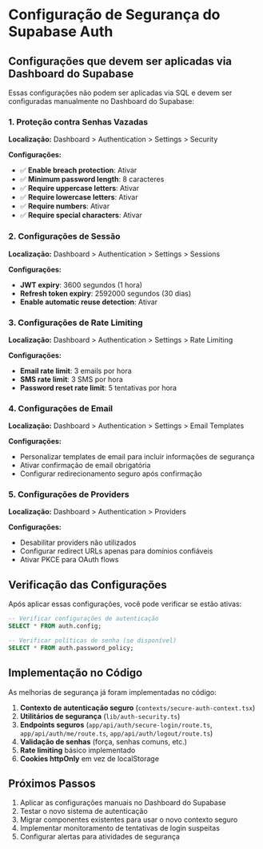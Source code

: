 # Configuração de Segurança do Supabase Auth

## Configurações que devem ser aplicadas via Dashboard do Supabase

Essas configurações não podem ser aplicadas via SQL e devem ser configuradas manualmente no Dashboard do Supabase:

### 1. Proteção contra Senhas Vazadas

**Localização:** Dashboard > Authentication > Settings > Security

**Configurações:**
- ✅ **Enable breach protection**: Ativar
- ✅ **Minimum password length**: 8 caracteres
- ✅ **Require uppercase letters**: Ativar
- ✅ **Require lowercase letters**: Ativar
- ✅ **Require numbers**: Ativar
- ✅ **Require special characters**: Ativar

### 2. Configurações de Sessão

**Localização:** Dashboard > Authentication > Settings > Sessions

**Configurações:**
- **JWT expiry**: 3600 segundos (1 hora)
- **Refresh token expiry**: 2592000 segundos (30 dias)
- **Enable automatic reuse detection**: Ativar

### 3. Configurações de Rate Limiting

**Localização:** Dashboard > Authentication > Settings > Rate Limiting

**Configurações:**
- **Email rate limit**: 3 emails por hora
- **SMS rate limit**: 3 SMS por hora
- **Password reset rate limit**: 5 tentativas por hora

### 4. Configurações de Email

**Localização:** Dashboard > Authentication > Settings > Email Templates

**Configurações:**
- Personalizar templates de email para incluir informações de segurança
- Ativar confirmação de email obrigatória
- Configurar redirecionamento seguro após confirmação

### 5. Configurações de Providers

**Localização:** Dashboard > Authentication > Providers

**Configurações:**
- Desabilitar providers não utilizados
- Configurar redirect URLs apenas para domínios confiáveis
- Ativar PKCE para OAuth flows

## Verificação das Configurações

Após aplicar essas configurações, você pode verificar se estão ativas:

```sql
-- Verificar configurações de autenticação
SELECT * FROM auth.config;

-- Verificar políticas de senha (se disponível)
SELECT * FROM auth.password_policy;
```

## Implementação no Código

As melhorias de segurança já foram implementadas no código:

1. **Contexto de autenticação seguro** (`contexts/secure-auth-context.tsx`)
2. **Utilitários de segurança** (`lib/auth-security.ts`)
3. **Endpoints seguros** (`app/api/auth/secure-login/route.ts`, `app/api/auth/me/route.ts`, `app/api/auth/logout/route.ts`)
4. **Validação de senhas** (força, senhas comuns, etc.)
5. **Rate limiting** básico implementado
6. **Cookies httpOnly** em vez de localStorage

## Próximos Passos

1. Aplicar as configurações manuais no Dashboard do Supabase
2. Testar o novo sistema de autenticação
3. Migrar componentes existentes para usar o novo contexto seguro
4. Implementar monitoramento de tentativas de login suspeitas
5. Configurar alertas para atividades de segurança